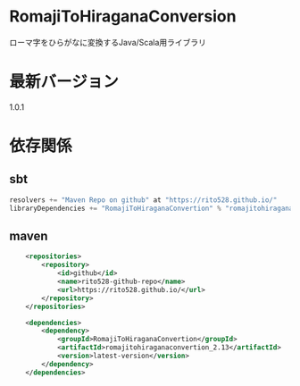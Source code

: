 # RomajiToHiraganaConversion
ローマ字をひらがなに変換するJava/Scala用ライブラリ

# 最新バージョン
1.0.1

# 依存関係

sbt
---
```sbt
resolvers += "Maven Repo on github" at "https://rito528.github.io/"
libraryDependencies += "RomajiToHiraganaConvertion" % "romajitohiraganaconvertion_2.13" % "latest-version"
```


maven
---

```xml
    <repositories>
        <repository>
            <id>github</id>
            <name>rito528-github-repo</name>
            <url>https://rito528.github.io/</url>
        </repository>
    </repositories>

    <dependencies>
        <dependency>
            <groupId>RomajiToHiraganaConvertion</groupId>
            <artifactId>romajitohiraganaconvertion_2.13</artifactId>
            <version>latest-version</version>
        </dependency>
    </dependencies>
```
